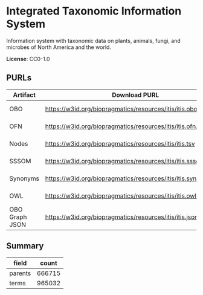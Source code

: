# Integrated Taxonomic Information System

Information system with taxonomic data on plants, animals, fungi, and microbes of North America and the world.

**License**: CC0-1.0

## PURLs

| Artifact       | Download PURL                                                   | Latest Versioned Download PURL                                             |
|----------------|-----------------------------------------------------------------|----------------------------------------------------------------------------|
| OBO            | https://w3id.org/biopragmatics/resources/itis/itis.obo          | https://w3id.org/biopragmatics/resources/itis/2025-02-20/itis.obo          |
| OFN            | https://w3id.org/biopragmatics/resources/itis/itis.ofn.gz       | https://w3id.org/biopragmatics/resources/itis/2025-02-20/itis.ofn.gz       |
| Nodes          | https://w3id.org/biopragmatics/resources/itis/itis.tsv          | https://w3id.org/biopragmatics/resources/itis/2025-02-20/itis.tsv          |
| SSSOM          | https://w3id.org/biopragmatics/resources/itis/itis.sssom.tsv    | https://w3id.org/biopragmatics/resources/itis/2025-02-20/itis.sssom.tsv    |
| Synonyms       | https://w3id.org/biopragmatics/resources/itis/itis.synonyms.tsv | https://w3id.org/biopragmatics/resources/itis/2025-02-20/itis.synonyms.tsv |
| OWL            | https://w3id.org/biopragmatics/resources/itis/itis.owl.gz       | https://w3id.org/biopragmatics/resources/itis/2025-02-20/itis.owl.gz       |
| OBO Graph JSON | https://w3id.org/biopragmatics/resources/itis/itis.json.gz      | https://w3id.org/biopragmatics/resources/itis/2025-02-20/itis.json.gz      |

## Summary

| field   |   count |
|---------|---------|
| parents |  666715 |
| terms   |  965032 |
